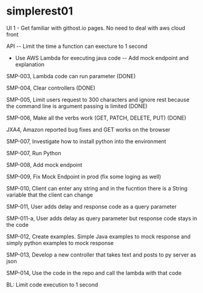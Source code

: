 # simplerest01
UI
1 - Get familiar with githost.io pages. No need to deal with aws cloud front

API
-- Limit the time a function can execture to 1 second
- Use AWS Lambda for executing java code
-- Add mock endpoint and explanation

SMP-003, Lambda code can run parameter (DONE)

SMP-004, Clear controllers (DONE)

SMP-005, Limit users request to 300 characters and ignore rest because the command line is argument passing is limited (DONE)

SMP-006, Make all the verbs work (GET, PATCH, DELETE, PUT) (DONE)

JXA4, Amazon reported bug fixes and GET works on the browser 

SMP-007, Investigate how to install python into the environment

SMP-007, Run Python

SMP-008, Add mock endpoint

SMP-009, Fix Mock Endpoint in prod (fix some loging as well)

SMP-010, Client can enter any string and in the fucntion there is a String variable that the client can change

SMP-011, User adds delay and response code as a query parameter

SMP-011-a, User adds delay as query parameter but response code stays in the code

SMP-012, Create examples. Simple Java examples to mock response and simply python examples to mock response

SMP-013, Develop a new controller that takes text and posts to py server as json

SMP-014, Use the code in the repo and call the lambda with that code

BL: Limit code execution to 1 second





